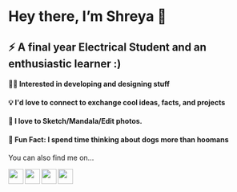 #  Hey there, I’m Shreya 🐣
## ⚡ A final year Electrical Student and an enthusiastic learner :)
#### 👩‍💻 Interested in developing and designing stuff 
#### 💡  I'd love to connect to exchange cool ideas, facts, and projects 
#### 🐾 I love to Sketch/Mandala/Edit photos. 
#### 🐶 Fun Fact: I spend time thinking about dogs more than hoomans 
 
 You can also find me on...

</a>
<a href="https://www.linkedin.com/in/shreya-singh19/">
  <img align="left" width="30px" src="https://external-content.duckduckgo.com/iu/?u=https%3A%2F%2Ftse3.mm.bing.net%2Fth%3Fid%3DOIP.EweiZI5x1TFwSg9aJw6pZgHaHa%26pid%3DApi&f=11" />
</a>
<a href="https://github.com/shreya1907">
  <img align="left" width="30px" src="https://cdn.jsdelivr.net/npm/simple-icons@v3/icons/github.svg" />
</a>
<a href="https://open.spotify.com/user/ycvh8l9ob9ryboexbvgrdmft6">
  <img align="left"  width="30px" src="https://external-content.duckduckgo.com/iu/?u=https%3A%2F%2Ftse1.mm.bing.net%2Fth%3Fid%3DOIP.vCiDhTfjAkoZjweqTs6XNgHaHa%26pid%3DApi%26h%3D160&f=1" />
</a>
</a>
<a href="https://www.instagram.com/sobsessie/">
  <img align="left"  width="30px" src="https://external-content.duckduckgo.com/iu/?u=https%3A%2F%2Ftse3.mm.bing.net%2Fth%3Fid%3DOIP.7SiksC9ocAIlr7HllOtJfwHaHa%26pid%3DApi&f=1" />
</a>
</div>

<br/>
<br/>
